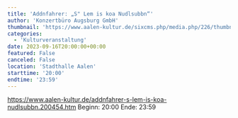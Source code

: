 ```yaml
---
title: 'Addnfahrer: „S" Lem is koa Nudlsubbn“'
author: 'Konzertbüro Augsburg GmbH'
thumbnail: 'https://www.aalen-kultur.de/sixcms.php/media.php/226/thumbnails/Addnfahrer%207%20%C2%A9%20Addnfahrer.jpg.614744.jpg'
categories:
  - 'Kulturveranstaltung'
date: 2023-09-16T20:00:00+00:00
featured: False
canceled: False
location: 'Stadthalle Aalen'
starttime: '20:00'
endtime: '23:59'
---
```

https://www.aalen-kultur.de/addnfahrer-s-lem-is-koa-nudlsubbn.200454.htm
Beginn: 20:00
 Ende: 23:59